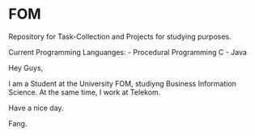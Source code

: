 # FOM
Repository for Task-Collection and Projects for studying purposes.

Current Programming Languanges:
      -     Procedural Programming C
      -     Java

Hey Guys,

I am a Student at the University FOM, studiyng Business Information Science. At the same time, I work at Telekom.

Have a nice day.

Fang.
